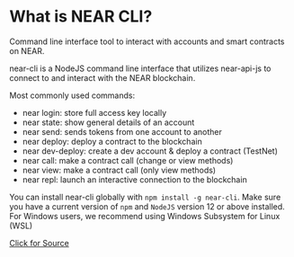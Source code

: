 # What is NEAR CLI?

Command line interface tool to interact with accounts and smart contracts on NEAR.

near-cli is a NodeJS command line interface that utilizes near-api-js to connect to and interact with the NEAR blockchain.

Most commonly used commands:

- near login:	store full access key locally
- near state: show general details of an account
- near send: sends tokens from one account to another
- near deploy: deploy a contract to the blockchain 
- near dev-deploy: create a dev account & deploy a contract (TestNet)
- near call: make a contract call (change or view methods)
- near view: make a contract call (only view methods)
- near repl: launch an interactive connection to the blockchain

You can install near-cli globally with `npm install -g near-cli`. Make sure you have a current version of `npm` and `NodeJS` version 12 or above installed. For Windows users, we recommend using Windows Subsystem for Linux (WSL)


[Click for Source](https://docs.google.com/presentation/d/14bbrw7JmErE_fZmF242VR7wvnznX6XBQ9BB6glUFuMk/edit#slide=id.g1090a06f1f3_0_494)
